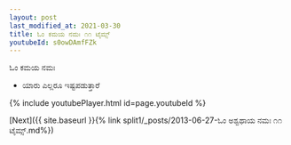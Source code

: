 ```yaml
---
layout: post
last_modified_at: 2021-03-30
title: ಓಂ ಕಮಯ ನಮಃ ೧೧ ಟೈಮ್ಸ್
youtubeId: s0owDAmfFZk
---
```

 
 
 ಓಂ ಕಮಯ ನಮಃ  
 
 -  ಯಾರು ಎಲ್ಲರೂ ಇಷ್ಟಪಡುತ್ತಾರೆ 
 
  
 
  
 
 
 
 
 
 


{% include youtubePlayer.html id=page.youtubeId %}
 
[Next]({{ site.baseurl }}{% link  split1/_posts/2013-06-27-ಓಂ ಅಶ್ವಥಾಯ ನಮಃ ೧೧ ಟೈಮ್ಸ್.md%})
 
